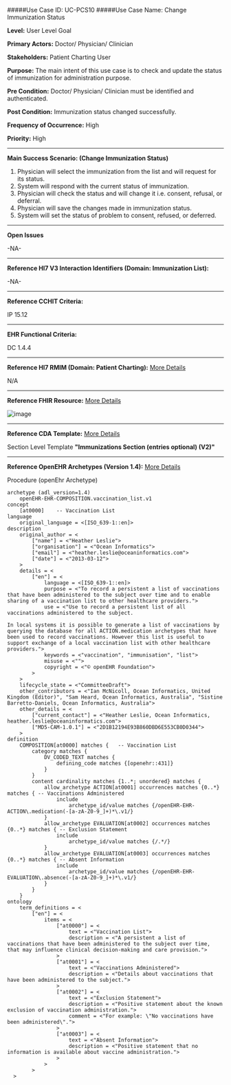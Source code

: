#####Use Case ID: UC-PCS10
#####Use Case Name: Change Immunization Status

**Level:**                     User Level Goal

**Primary Actors:**            Doctor/ Physician/ Clinician 

**Stakeholders:**              Patient Charting User

**Purpose:**                   The main intent of this use case is to check and update the status of immunization for administration purpose.

**Pre Condition:**             Doctor/ Physician/ Clinician must be identified and authenticated.  

**Post Condition:**            Immunization status changed successfully.   

**Frequency of Occurrence:**   High

**Priority:**                  High
__________________________________________________________
**Main Success Scenario: (Change Immunization Status)**

1.	Physician will select the immunization from the list and will request for its status.
2.	System will respond with the current status of immunization.
3.	Physician will check the status and will change it i.e. consent, refusal, or deferral.
4.	Physician will save the changes made in immunization status.
5.  System will set the status of problem to consent, refused, or deferred.

_______________________________________________________________
**Open Issues**

-NA-
_______________________________________________________________
**Reference Hl7 V3 Interaction Identifiers (Domain: Immunization List):**

-NA-
_______________________________________________________________
**Reference CCHIT Criteria:**

IP 15.12  

_______________________________________________________________
**EHR Functional Criteria:**

DC 1.4.4

_______________________________________________________________
**Reference Hl7 RMIM (Domain: Patient Charting):** [More Details](http://www.hl7.org/implement/standards/product_brief.cfm?product_id=306)

N/A

_______________________________________________________________
**Reference FHIR Resource:** [More Details](http://www.hl7.org/implement/standards/fhir/resourcelist.html)

![image](https://f.cloud.github.com/assets/4283040/1378809/0d83d8dc-3adb-11e3-8725-30a3fd9df3ba.png)
_______________________________________________________________
**Reference CDA Template:** [More Details](http://www.hl7.org/Special/committees/structure/index.cfm)

Section Level Template **"Immunizations Section (entries optional) (V2)"**
_______________________________________________________________
**Reference OpenEHR Archetypes (Version 1.4):** [More Details](http://www.openehr.org/ckm/)

Procedure (openEhr Archetype)
```Archetype
archetype (adl_version=1.4)
	openEHR-EHR-COMPOSITION.vaccination_list.v1
concept
	[at0000]	-- Vaccination List
language
	original_language = <[ISO_639-1::en]>
description
	original_author = <
		["name"] = <"Heather Leslie">
		["organisation"] = <"Ocean Informatics">
		["email"] = <"heather.leslie@oceaninformatics.com">
		["date"] = <"2013-03-12">
	>
	details = <
		["en"] = <
			language = <[ISO_639-1::en]>
			purpose = <"To record a persistent a list of vaccinations that have been administered to the subject over time and to enable sharing of a vaccination list to other healthcare providers.">
			use = <"Use to record a persistent list of all vaccinations administered to the subject.

In local systems it is possible to generate a list of vaccinations by querying the database for all ACTION.medication archetypes that have been used to record vaccinations. However this list is useful to support exchange of a local vaccination list with other healthcare providers.">
			keywords = <"vaccination", "immunisation", "list">
			misuse = <"">
			copyright = <"© openEHR Foundation">
		>
	>
	lifecycle_state = <"CommitteeDraft">
	other_contributors = <"Ian McNicoll, Ocean Informatics, United Kingdom (Editor)", "Sam Heard, Ocean Informatics, Australia", "Sistine Barretto-Daniels, Ocean Informatics, Australia">
	other_details = <
		["current_contact"] = <"Heather Leslie, Ocean Informatics, heather.leslie@oceaninformatics.com">
		["MD5-CAM-1.0.1"] = <"2D1B12194E93B860DBD6E553CB0D0344">
	>
definition
	COMPOSITION[at0000] matches {	-- Vaccination List
		category matches {
			DV_CODED_TEXT matches {
				defining_code matches {[openehr::431]}
			}
		}
		content cardinality matches {1..*; unordered} matches {
			allow_archetype ACTION[at0001] occurrences matches {0..*} matches {	-- Vaccinations Administered
				include
					archetype_id/value matches {/openEHR-EHR-ACTION\.medication(-[a-zA-Z0-9_]+)*\.v1/}
			}
			allow_archetype EVALUATION[at0002] occurrences matches {0..*} matches {	-- Exclusion Statement
				include
					archetype_id/value matches {/.*/}
			}
			allow_archetype EVALUATION[at0003] occurrences matches {0..*} matches {	-- Absent Information
				include
					archetype_id/value matches {/openEHR-EHR-EVALUATION\.absence(-[a-zA-Z0-9_]+)*\.v1/}
			}
		}
	}
ontology
	term_definitions = <
		["en"] = <
			items = <
				["at0000"] = <
					text = <"Vaccination List">
					description = <"A persistent a list of vaccinations that have been administered to the subject over time, that may influence clinical decision-making and care provision.">
				>
				["at0001"] = <
					text = <"Vaccinations Administered">
					description = <"Details about vaccinations that have been administered to the subject.">
				>
				["at0002"] = <
					text = <"Exclusion Statement">
					description = <"Positive statement about the known exclusion of vaccination administration.">
					comment = <"For example: \"No vaccinations have been administered\".">
				>
				["at0003"] = <
					text = <"Absent Information">
					description = <"Positive statement that no information is available about vaccine administration.">
				>
			>
		>
  >
```

